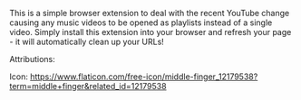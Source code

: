 This is a simple browser extension to deal with the recent YouTube change causing any music videos to be opened as playlists instead of a single video.
Simply install this extension into your browser and refresh your page - it will automatically clean up your URLs!

Attributions:

Icon:
https://www.flaticon.com/free-icon/middle-finger_12179538?term=middle+finger&related_id=12179538